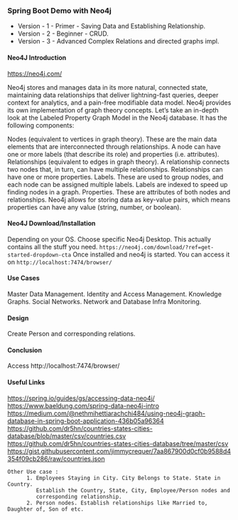 ### Spring Boot Demo with Neo4j

- Version - 1 - Primer - Saving Data and Establishing Relationship.
- Version - 2 - Beginner - CRUD.
- Version - 3 - Advanced Complex Relations and directed graphs impl.

#### Neo4J Introduction
https://neo4j.com/

Neo4j stores and manages data in its more natural, connected state, maintaining data relationships that deliver lightning-fast queries, deeper context for analytics, and a pain-free modifiable data model.
Neo4j provides its own implementation of graph theory concepts. Let’s take an in-depth look at the Labeled Property Graph Model in the Neo4j database. It has the following components:

Nodes (equivalent to vertices in graph theory). These are the main data elements that are interconnected through relationships. A node can have one or more labels (that describe its role) and properties (i.e. attributes).
Relationships (equivalent to edges in graph theory). A relationship connects two nodes that, in turn, can have multiple relationships. Relationships can have one or more properties.
Labels. These are used to group nodes, and each node can be assigned multiple labels. Labels are indexed to speed up finding nodes in a graph.
Properties. These are attributes of both nodes and relationships. Neo4j allows for storing data as key-value pairs, which means properties can have any value (string, number, or boolean).

#### Neo4J Download/Installation
Depending on your OS. Choose specific Neo4j Desktop.
This actually contains all the stuff you need.
`https://neo4j.com/download/?ref=get-started-dropdown-cta`
Once installed and neo4j is started.
You can access it on `http://localhost:7474/browser/`

#### Use Cases
Master Data Management.
Identity and Access Management.
Knowledge Graphs.
Social Networks.
Network and Database Infra Monitoring.

#### Design
Create Person and corresponding relations.


#### Conclusion
Access http://localhost:7474/browser/

#### Useful Links
https://spring.io/guides/gs/accessing-data-neo4j/
https://www.baeldung.com/spring-data-neo4j-intro
https://medium.com/@nethmihettiarachchi484/using-neo4j-graph-database-in-spring-boot-application-436b05a96364
https://github.com/dr5hn/countries-states-cities-database/blob/master/csv/countries.csv
https://github.com/dr5hn/countries-states-cities-database/tree/master/csv
https://gist.githubusercontent.com/jimmycrequer/7aa867900d0cf0b9588d4354f09cb286/raw/countries.json


    Other Use case : 
          1. Employees Staying in City. City Belongs to State. State in Country.
             Establish the Country, State, City, Employee/Person nodes and 
             corresponding relationship.
          2. Person nodes. Establish relationships like Married to, Daughter of, Son of etc. 
